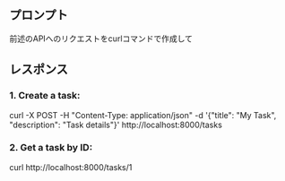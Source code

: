 ## プロンプト
前述のAPIへのリクエストをcurlコマンドで作成して

## レスポンス

### 1. Create a task:
curl -X POST -H "Content-Type: application/json" -d '{"title": "My Task", "description": "Task details"}' http://localhost:8000/tasks

### 2. Get a task by ID:
curl http://localhost:8000/tasks/1
